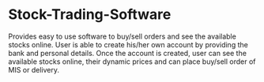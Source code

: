 # Stock-Trading-Software
Provides easy to use software to buy/sell orders and see the available stocks online.
User is able to create his/her own account by providing the bank and personal details. Once the account is created, user can see the available stocks online, their
dynamic prices and can place buy/sell order of MIS or delivery.
